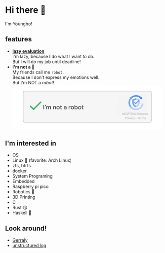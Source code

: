 # Hi there 👋
I'm Youngho!

## features
- [**lazy evaluation**](https://en.wikipedia.org/wiki/Lazy_evaluation)  
  I'm lazy, because I do what I want to do.  
  But I will do my job until deadline!
- **I'm not a 🤖**  
  My friends call me `robot`.  
  Because I don't express my emotions well.  
  But I'm NOT a _robot_!  
  ![](img/iamnotarobot.png)

## I'm interested in
- OS
- Linux 🐧 (favorite: Arch Linux)
- zfs, btrfs
- docker
- System Programing
- Embedded
- Raspberry pi pico
- Robotics 🤖
- 3D Printing
- C
- Rust 😘
- Haskell 🤯

## Look around!
- [Gerraly](https://gerraly.cho0h5.org)
- [unstructured log](https://blog.naver.com/cho0h5)
